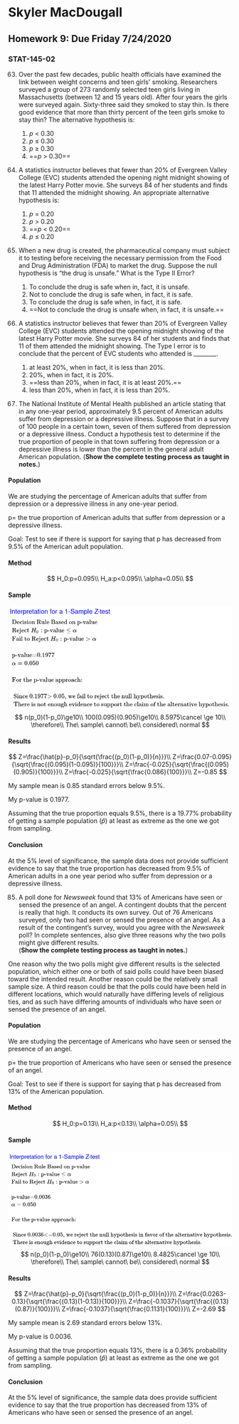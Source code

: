 # 	Skyler MacDougall

## Homework 9: Due Friday 7/24/2020

### STAT-145-02

63. Over the past few decades, public health officials  have examined the link between weight concerns and teen girls' smoking.  Researchers surveyed a group of 273 randomly selected teen girls living  in Massachusetts (between 12 and 15 years old). After four years the  girls were surveyed again. Sixty-three said they smoked to stay thin. Is there good evidence that more than thirty percent of the teen girls  smoke to stay thin? The alternative hypothesis is:
    1. *p* < 0.30
    2. *p* ≤ 0.30 
    3. *p* ≥ 0.30 
    4. ==*p* > 0.30==



64. A statistics instructor believes that fewer  than 20% of Evergreen Valley College (EVC) students attended the opening night midnight showing of the latest Harry Potter movie. She surveys 84 of her students and finds that 11 attended the midnight showing. An  appropriate alternative hypothesis is:
    1. *p* = 0.20
    2. *p* > 0.20
    3. ==*p* < 0.20==
    4. *p* ≤ 0.20



68. When a new drug is created, the pharmaceutical company must subject it to testing before receiving the necessary permission  from the Food and Drug Administration (FDA) to market the drug. Suppose  the null hypothesis is “the drug is unsafe.” What is the Type II Error?
    1. To conclude the drug is safe when in, fact, it is unsafe.
    2. Not to conclude the drug is safe when, in fact, it is safe.
    3. To conclude the drug is safe when, in fact, it is safe.
    4. ==Not to conclude the drug is unsafe when, in fact, it is unsafe.==



69. A statistics instructor believes that fewer than  20% of Evergreen Valley College (EVC) students attended the opening  midnight showing of the latest Harry Potter movie. She surveys 84 of her students and finds that 11 of them attended the midnight showing. The  Type I error is to conclude that the percent of EVC students who  attended is ________.
    1. at least 20%, when in fact, it is less than 20%.
    2. 20%, when in fact, it is 20%.
    3. ==less than 20%, when in fact, it is at least 20%.==
    4. less than 20%, when in fact, it is less than 20%.



73. The National Institute of Mental Health published an article stating  that in any one-year period, approximately 9.5 percent of American  adults suffer from depression or a depressive illness. Suppose that in a survey of 100 people in a certain town, seven of them suffered from  depression or a depressive illness. Conduct a hypothesis test to  determine if the true proportion of people in that town suffering from  depression or a depressive illness is lower than the percent in the  general adult American population.
    (**Show the complete testing process as taught in notes.**)

#### Population

We are studying the percentage of American adults that suffer from depression or a depressive illness in any one-year period.

p= the true proportion of American adults that suffer from depression or a depressive illness.

Goal: Test to see if there is support for saying that p has decreased from 9.5% of the American adult population.

#### Method

$$
H_0:p=0.095\\
H_a:p<0.095\\
\alpha=0.05\\
$$

#### Sample

![image-20200720121450549](homework10.assets/image-20200720121450549.png)
$$
n(p_0)(1-p_0)\ge10\\
100(0.095)(0.905)\ge10\\
8.5975\cancel \ge 10\\
\therefore\\
The\ sample\ cannot\ be\\
considered\ normal
$$

#### Results

$$
Z=\frac{\hat{p}-p_0}{\sqrt{\frac{(p_0)(1-p_0)}{n}}}\\
Z=\frac{0.07-0.095}{\sqrt{\frac{(0.095)(1-0.095)}{100}}}\\
Z=\frac{-0.025}{\sqrt{\frac{(0.095)(0.905)}{100}}}\\
Z=\frac{-0.025}{\sqrt{\frac{0.086}{100}}}\\
Z=-0.85
$$

My sample mean is 0.85 standard errors below 9.5%.



My p-value is 0.1977.

Assuming that the true proportion equals 9.5%, there is a 19.77% probability of getting a sample population ($\hat p$) at least as extreme as the one we got from sampling.

#### Conclusion

At the 5% level of significance, the sample data does not provide sufficient evidence to say that the true proportion has decreased from 9.5% of American adults in a one year period who suffer from depression or a depressive illness.



85. A poll done for *Newsweek* found that 13%  of Americans have seen or sensed the presence of an angel. A contingent  doubts that the percent is really that high. It conducts its own survey. Out of 76 Americans surveyed, only two had seen or sensed the presence  of an angel. As a result of the contingent’s survey, would you agree  with the *Newsweek* poll? In complete sentences, also give three reasons why the two polls might give different results.  
    (**Show the complete testing process as taught in notes.**)

One reason why the two polls might give different results is the selected population, which either one or both of said polls could have been biased toward the intended result. Another reason could be the relatively small sample size. A third reason could be that the polls could have been held in different locations, which would naturally have differing levels of religious ties, and as such have differing amounts of individuals who have seen or sensed the presence of an angel.

#### Population

We are studying the percentage of Americans who have seen or sensed the presence of an angel.

p= the true proportion of Americans who have seen or sensed the presence of an angel.

Goal: Test to see if there is support for saying that p has decreased from 13% of the American population.

#### Method

$$
H_0:p=0.13\\
H_a:p<0.13\\
\alpha=0.05\\
$$

#### Sample

![image-20200720123108723](homework10.assets/image-20200720123108723.png)
$$
n(p_0)(1-p_0)\ge10\\
76(0.13)(0.87)\ge10\\
8.4825\cancel \ge 10\\
\therefore\\
The\ sample\ cannot\ be\\
considered\ normal
$$

#### Results

$$
Z=\frac{\hat{p}-p_0}{\sqrt{\frac{(p_0)(1-p_0)}{n}}}\\
Z=\frac{0.0263-0.13}{\sqrt{\frac{(0.13)(1-0.13)}{100}}}\\
Z=\frac{-0.1037}{\sqrt{\frac{(0.13)(0.87)}{100}}}\\
Z=\frac{-0.1037}{\sqrt{\frac{0.1131}{100}}}\\
Z=-2.69
$$

My sample mean is 2.69 standard errors below 13%.



My p-value is 0.0036.

Assuming that the true proportion equals 13%, there is a 0.36% probability of getting a sample population ($\hat p$) at least as extreme as the one we got from sampling.

#### Conclusion

At the 5% level of significance, the sample data does provide sufficient evidence to say that the true proportion has decreased from 13% of Americans who have seen or sensed the presence of an angel.



